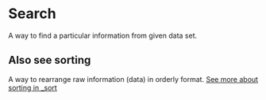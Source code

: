 # Search
A way to find a particular information from given data set.

## Also see sorting
A way to rearrange raw information (data) in orderly format.
[See more about sorting in _sort](../_sort)
